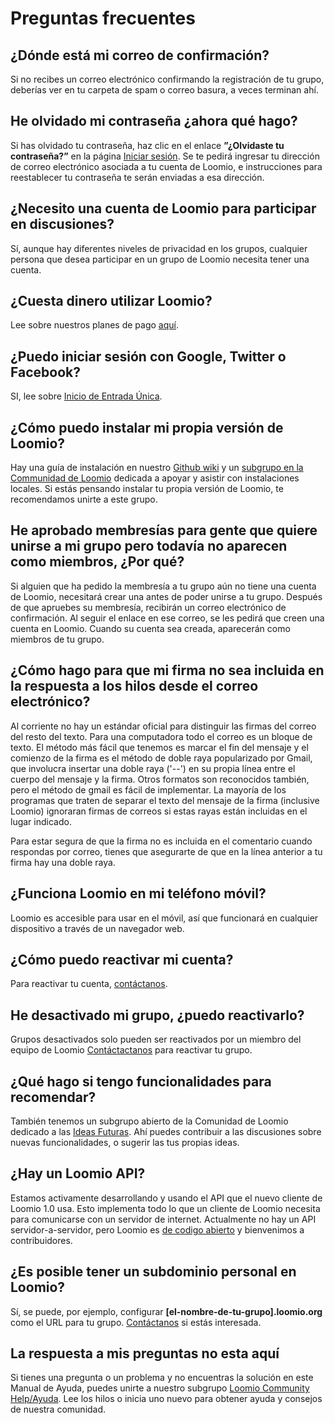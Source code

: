 # Preguntas frecuentes

## ¿Dónde está mi correo de confirmación?

Si no recibes un correo electrónico confirmando la registración de tu grupo, deberías ver en tu carpeta de spam o correo basura, a veces terminan ahí.

## He olvidado mi contraseña ¿ahora qué hago?

Si has olvidado tu contraseña, haz clic en el enlace **”¿Olvidaste tu contraseña?”** en la página [Iniciar sesión](https://www.loomio.org/users/sign_in). Se te pedirá ingresar tu dirección de correo electrónico asociada a tu cuenta de Loomio, e instrucciones para reestablecer tu contraseña te serán enviadas a esa dirección.

## ¿Necesito una cuenta de Loomio para participar en discusiones?

Sí, aunque hay diferentes niveles de privacidad en los grupos, cualquier persona que desea participar en un grupo de Loomio necesita tener una cuenta.

## ¿Cuesta dinero utilizar Loomio?

Lee sobre nuestros planes de pago [aquí](https://www.loomio.org/pricing).

## ¿Puedo iniciar sesión con Google, Twitter o Facebook?

SI, lee sobre [Inicio de Entrada Única](getting_started.html#single-sign-on).

## ¿Cómo puedo instalar mi propia versión de Loomio?

Hay una guía de instalación en nuestro [Github wiki](https://github.com/loomio/loomio/wiki) y un [ subgrupo en la Communidad de Loomio](https://www.loomio.org/g/C7I2YAPN/loomio-community-installing-loomio) dedicada a apoyar y asistir con instalaciones locales. Si estás pensando instalar tu propia versión de Loomio, te recomendamos unirte a este grupo.    

## He aprobado membresías para gente que quiere unirse a mi grupo pero todavía no aparecen como miembros, ¿Por qué?

Si alguien que ha pedido la membresía a tu grupo aún no tiene una cuenta de Loomio, necesitará crear una antes de poder unirse a tu grupo. Después de que apruebes su membresía, recibirán un correo electrónico de confirmación. Al seguir el enlace en ese correo, se les pedirá que creen una cuenta en Loomio. Cuando su cuenta sea creada, aparecerán como miembros de tu grupo.

## ¿Cómo hago para que mi firma no sea incluida en la respuesta a los hilos desde el correo electrónico?

Al corriente no hay un estándar oficial para distinguir las firmas del correo del resto del texto. Para una computadora todo el correo es un bloque de texto. El método más fácil que tenemos es marcar el fin del mensaje y el comienzo de la firma es el método de doble raya popularizado por Gmail, que involucra insertar una doble raya ('--') en su propia línea entre el cuerpo del mensaje y la firma. Otros formatos son reconocidos también, pero el método de gmail es fácil de implementar. La mayoría de los programas que traten de separar el texto del mensaje de la firma (inclusive Loomio) ignoraran firmas de correos si estas rayas están incluidas en el lugar indicado.

Para estar segura de que la firma no es incluida en el comentario cuando respondas por correo, tienes que asegurarte de que en la línea anterior a tu firma hay una doble raya.

## ¿Funciona Loomio en mi teléfono móvil?

Loomio es accesible para usar en el móvil, así que funcionará en cualquier dispositivo a través de un navegador web.

## ¿Cómo puedo reactivar mi cuenta?

Para reactivar tu cuenta, [contáctanos](https://loomio.org/contact).

## He desactivado mi grupo, ¿puedo reactivarlo?

Grupos desactivados solo pueden ser reactivados por un miembro del equipo de Loomio [Contáctactanos](https://loomio.org/contact) para reactivar tu grupo.

## ¿Qué hago si tengo funcionalidades para recomendar?

También tenemos un subgrupo abierto de la Comunidad de Loomio dedicado a las [Ideas Futuras](https://www.loomio.org/g/GN7EFQTK/loomio-community-feature-ideas). Ahí puedes contribuir a las discusiones sobre nuevas funcionalidades, o sugerir las tus propias ideas.

## ¿Hay un Loomio API?

Estamos activamente desarrollando y usando el API que el nuevo cliente de Loomio 1.0 usa. Esto implementa todo lo que un cliente de Loomio necesita para comunicarse con un servidor de internet. Actualmente no hay un API servidor-a-servidor, pero Loomio es [de codigo abierto](http://github.com/loomio/loomio) y bienvenimos a contribuidores.

## ¿Es posible tener un subdominio personal en Loomio?

Sí, se puede, por ejemplo, configurar **[el-nombre-de-tu-grupo].loomio.org** como el URL para tu grupo. [Contáctanos](https://loomio.org/contact) si estás interesada.

## La respuesta a mis preguntas no esta aquí

Si tienes una pregunta o un problema y no encuentras la solución en este Manual de Ayuda, puedes unirte a nuestro subgrupo [Loomio Community Help/Ayuda](https://www.loomio.org/invitations/716ae5abb84f4a5ea75c). Lee los hilos o inicia uno nuevo para obtener ayuda y consejos de nuestra comunidad.

